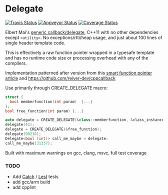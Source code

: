 # Delegate

[![Travis Status](https://travis-ci.org/kaidokert/cpp-delegate.svg?branch=master)](https://travis-ci.org/kaidokert/cpp-delegate) [![Appveyor Status](https://ci.appveyor.com/api/projects/status/6k3s500lbwlrc03e?svg=true)](https://ci.appveyor.com/project/kaidokert/cpp-delegate) [![Coverage Status](https://coveralls.io/repos/kaidokert/cpp-delegate/badge.svg?branch=master&service=github)](https://coveralls.io/github/kaidokert/cpp-delegate)

Elbert Mai's [generic callback/delegate](http://www.codeproject.com/Articles/136799/Lightweight-Generic-C-Callbacks-or-Yet-Another-Del), C++11 with no other dependencies except ``<utility>``. No exceptions/rtti/heap usage, and just about 100 lines of single header template code.

This is effectively a raw function pointer wrapped in a typesafe template and has no runtime code size or processing overhead with any of the compilers.

Implementation patterned after version from this [smart function pointer article](http://www.codeproject.com/Articles/995916/A-Smart-Function-Pointer) and https://github.com/reiver-dev/cppcallback

Use primarily through CREATE_DELEGATE macro:
```cpp
struct {
  bool memberfunction(int param)  {...}
};
bool free_function(int param) {...}

auto delegate = CREATE_DELEGATE(&class::memberfunction, &class_instance);
delegate(42);
delegate = CREATE_DELEGATE(&free_function);
delegate(90210);
Delegate<bool (int)> call_me_maybe = delegate;
call_me_maybe(31337);
```

Built with maximum warnings on gcc, clang, msvc,  full test coverage

### TODO
* Add [Catch](https://github.com/philsquared/Catch) / [Lest](https://github.com/martinmoene/lest) tests
* add gcc/arm build
* add cpplint

